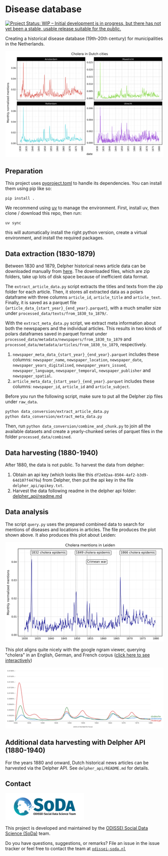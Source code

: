 # Disease database 
[![Project Status: WIP – Initial development is in progress, but there has not yet been a stable, usable release suitable for the public.](https://www.repostatus.org/badges/latest/wip.svg)](https://www.repostatus.org/#wip)

Creating a historical disease database (19th-20th century) for municipalities in the Netherlands.

![](img/cholera.png)

## Preparation

This project uses [pyproject.toml](pyproject.toml) to handle its dependencies. You can install them using pip like so:

```
pip install .
```

We recommend using [uv](https://github.com/astral-sh/uv) to manage the environment. First, install uv, then clone / download this repo, then run:

``` 
uv sync
```

this will automatically install the right python version, create a virtual environment, and install the required packages.

## Data extraction (1830-1879)
Between 1830 and 1879, Delpher historical news article data can be downloaded manually from [here](https://www.delpher.nl/over-delpher/delpher-open-krantenarchief/download-teksten-kranten-1618-1879#b1741).
The downloaded files, which are zip folders, take up lots of disk space because of inefficient data format.

The `extract_article_data.py` script extracts the titles and texts from the zip folder for each article.
Then, it stores all extracted data as a polars dataframe with three columns `article_id`, `article_title` and `article_text`.
Finally, it is saved as a parquet file (`article_data_{start_year}_{end_year}.parquet`), with a much smaller size under `processed_data/texts/from_1830_to_1879/`.

With the `extract_meta_data.py` script, we extract meta information about both the newspapers and the individual articles.
This results in two kinds of polars dataframes saved in parquet format under `processed_data/metadata/newspapers/from_1830_to_1879` and `processed_data/metadata/articles/from_1830_to_1879`, respectively.

1) `newspaper_meta_data_{start_year}_{end_year}.parquet` includes these columns: `newspaper_name`, `newspaper_location`,
   `newspaper_date`, `newspaper_years_digitalised`, `newspaper_years_issued`, `newspaper_language`, `newspaper_temporal`,
   `newspaper_publisher` and `newspaper_spatial`.
2) `article_meta_data_{start_year}_{end_year}.parquet` includes these columns: `newspaper_id`, `article_id` and `article_subject`.

Before you run the following script, make sure to put all the Delpher zip files under `raw_data`.

```
python data_conversion/extract_article_data.py
python data_conversion/extract_meta_data.py
```

Then, run `python data_conversion/combine_and_chunk.py` to join all the available datasets and create a yearly-chunked series of parquet files in the folder `processed_data/combined`.

## Data harvesting (1880-1940)
After 1880, the data is not public. To harvest the data from delpher: 

1. Obtain an api key (which looks like this `df2e02aa-8504-4af2-b3d9-64d107f4479a`) from Delpher, then put the api key in the file `delpher_api/apikey.txt`.
2. Harvest the data following readme in the delpher api folder: [delpher_api/readme.md](./delpher_api/README.md)


## Data analysis
The script `query.py` uses the prepared combined data to search for mentions of diseases and locations in articles. The file produces the plot shown above. It also produces this plot about Leiden:

![](img/leiden.png)

This plot aligns quite nicely with the google ngram viewer, querying "cholera" in an English, German, and French corpus ([click here to see interactively](https://books.google.com/ngrams/graph?content=cholera%3Aeng%2CCholera%3Ager%2Cchol%C3%A9ra%3Afre&year_start=1830&year_end=1880&corpus=en&smoothing=0))

![](img/ngram_cholera.png)

## Additional data harvesting with Delpher API (1880-1940)
For the years 1880 and onward, Dutch historical news articles can be harvested via the Delpher API. 
See `delpher_api/README.md` for details. 

## Contact
<img src="./img/soda_logo.png" alt="SoDa logo" width="250px"/>

This project is developed and maintained by the [ODISSEI Social Data
Science (SoDa)](https://odissei-soda.nl) team.

Do you have questions, suggestions, or remarks? File an issue in the
issue tracker or feel free to contact the team at [`odissei-soda.nl`](https://odissei-soda.nl)

